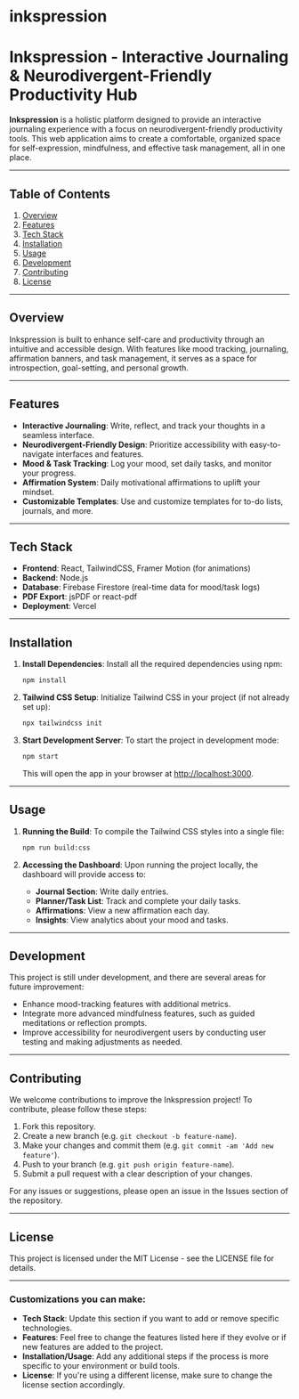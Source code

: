 # inkspression
# Inkspression - Interactive Journaling & Neurodivergent-Friendly Productivity Hub

**Inkspression** is a holistic platform designed to provide an interactive journaling experience with a focus on neurodivergent-friendly productivity tools. This web application aims to create a comfortable, organized space for self-expression, mindfulness, and effective task management, all in one place.

---

## Table of Contents

1. [Overview](#overview)
2. [Features](#features)
3. [Tech Stack](#tech-stack)
4. [Installation](#installation)
5. [Usage](#usage)
6. [Development](#development)
7. [Contributing](#contributing)
8. [License](#license)

---

## Overview

Inkspression is built to enhance self-care and productivity through an intuitive and accessible design. With features like mood tracking, journaling, affirmation banners, and task management, it serves as a space for introspection, goal-setting, and personal growth.

---

## Features

- **Interactive Journaling**: Write, reflect, and track your thoughts in a seamless interface.
- **Neurodivergent-Friendly Design**: Prioritize accessibility with easy-to-navigate interfaces and features.
- **Mood & Task Tracking**: Log your mood, set daily tasks, and monitor your progress.
- **Affirmation System**: Daily motivational affirmations to uplift your mindset.
- **Customizable Templates**: Use and customize templates for to-do lists, journals, and more.

---

## Tech Stack

- **Frontend**: React, TailwindCSS, Framer Motion (for animations)
- **Backend**: Node.js
- **Database**: Firebase Firestore (real-time data for mood/task logs)
- **PDF Export**: jsPDF or react-pdf
- **Deployment**: Vercel

---


## Installation

1. **Install Dependencies**: Install all the required dependencies using npm:

    ```bash
    npm install
    ```

2. **Tailwind CSS Setup**: Initialize Tailwind CSS in your project (if not already set up):

    ```bash
    npx tailwindcss init
    ```

3. **Start Development Server**: To start the project in development mode:

    ```bash
    npm start
    ```

    This will open the app in your browser at [http://localhost:3000](http://localhost:3000).

---

## Usage

1. **Running the Build**: To compile the Tailwind CSS styles into a single file:

    ```bash
    npm run build:css
    ```

2. **Accessing the Dashboard**: Upon running the project locally, the dashboard will provide access to:
   - **Journal Section**: Write daily entries.
   - **Planner/Task List**: Track and complete your daily tasks.
   - **Affirmations**: View a new affirmation each day.
   - **Insights**: View analytics about your mood and tasks.

---

## Development

This project is still under development, and there are several areas for future improvement:
- Enhance mood-tracking features with additional metrics.
- Integrate more advanced mindfulness features, such as guided meditations or reflection prompts.
- Improve accessibility for neurodivergent users by conducting user testing and making adjustments as needed.

---

## Contributing

We welcome contributions to improve the Inkspression project! To contribute, please follow these steps:

1. Fork this repository.
2. Create a new branch (e.g. `git checkout -b feature-name`).
3. Make your changes and commit them (e.g. `git commit -am 'Add new feature'`).
4. Push to your branch (e.g. `git push origin feature-name`).
5. Submit a pull request with a clear description of your changes.

For any issues or suggestions, please open an issue in the Issues section of the repository.

---

## License

This project is licensed under the MIT License - see the LICENSE file for details.

---

### Customizations you can make:
- **Tech Stack**: Update this section if you want to add or remove specific technologies.
- **Features**: Feel free to change the features listed here if they evolve or if new features are added to the project.
- **Installation/Usage**: Add any additional steps if the process is more specific to your environment or build tools.
- **License**: If you're using a different license, make sure to change the license section accordingly.